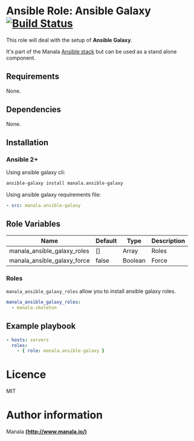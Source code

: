 # Ansible Role: Ansible Galaxy [![Build Status](https://travis-ci.org/manala/ansible-role-ansible-galaxy.svg?branch=master)](https://travis-ci.org/manala/ansible-role-ansible-galaxy)

This role will deal with the setup of __Ansible Galaxy__.

It's part of the Manala <a href="http://www.manala.io" target="_blank">Ansible stack</a> but can be used as a stand alone component.

## Requirements

None.

## Dependencies

None.

## Installation

### Ansible 2+

Using ansible galaxy cli:

```bash
ansible-galaxy install manala.ansible-galaxy
```

Using ansible galaxy requirements file:

```yaml
- src: manala.ansible-galaxy
```

## Role Variables

| Name                         | Default| Type    | Description  |
|----------------------------- |------- |-------- |------------- |
| manala_ansible_galaxy_roles  | []     | Array   | Roles        |
| manala_ansible_galaxy_force  | false  | Boolean | Force        |

### Roles

`manala_ansible_galaxy_roles` allow you to install ansible galaxy roles.

```yaml
manala_ansible_galaxy_roles:
  - manala.skeleton
```

## Example playbook

```yaml
- hosts: servers
  roles:
    - { role: manala.ansible-galaxy }
```

# Licence

MIT

# Author information

Manala [**(http://www.manala.io/)**](http://www.manala.io)
